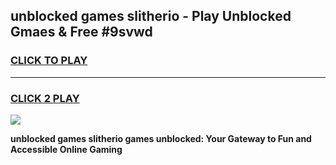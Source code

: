 
## unblocked games slitherio - Play Unblocked Gmaes & Free #9svwd
<h3>
<a href="https://news.freeplayer.one?title=unblocked_games_slitherio&ref=24F">CLICK TO PLAY</a></h3>
<hr>

<h3>
<a href="https://news.freeplayer.one?title=unblocked_games_slitherio&ref=24F">CLICK 2 PLAY</a>
  
</h3>

<a href="https://news.freeplayer.one?title=unblocked_games_slitherio&ref=24F/"><img src="https://clearcache.store/games.png"></a>


**unblocked games slitherio games unblocked: Your Gateway to Fun and Accessible Online Gaming**

